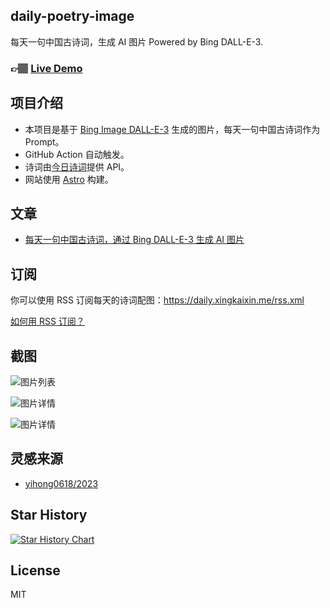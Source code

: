 ## daily-poetry-image

每天一句中国古诗词，生成 AI 图片 Powered by Bing DALL-E-3.

### 👉🏽 [Live Demo](https://daily.xingkaixin.me/)

## 项目介绍

-   本项目是基于 [Bing Image DALL-E-3](https://www.bing.com/images/create) 生成的图片，每天一句中国古诗词作为 Prompt。
-   GitHub Action 自动触发。
-   诗词由[今日诗词](https://www.jinrishici.com/)提供 API。
-   网站使用 [Astro](https://astro.build) 构建。

## 文章
- [每天一句中国古诗词，通过 Bing DALL-E-3 生成 AI 图片](https://liruifengv.com/posts/daily-poetry-image)

## 订阅

你可以使用 RSS 订阅每天的诗词配图：https://daily.xingkaixin.me/rss.xml

[如何用 RSS 订阅？](https://zhuanlan.zhihu.com/p/55026716)

## 截图

![图片列表](./screenshots/01.png)

![图片详情](./screenshots/02.png)

![图片详情](./screenshots/03.png)

## 灵感来源

-   [yihong0618/2023](https://github.com/yihong0618/2023)

## Star History

<a href="https://star-history.com/#xingkaixin/daily-poetry-image&Date">
  <picture>
    <source media="(prefers-color-scheme: dark)" srcset="https://api.star-history.com/svg?repos=xingkaixin/daily-poetry-image&type=Date&theme=dark" />
    <source media="(prefers-color-scheme: light)" srcset="https://api.star-history.com/svg?repos=xingkaixin/daily-poetry-image&type=Date" />
    <img alt="Star History Chart" src="https://api.star-history.com/svg?repos=xingkaixin/daily-poetry-image&type=Date" />
  </picture>
</a>

## License

MIT
